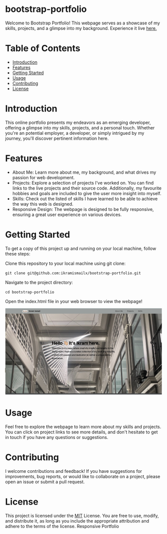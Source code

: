 # bootstrap-portfolio

Welcome to Bootstrap Portfolio! This webpage serves as a showcase of my skills, projects, and a glimpse into my background. Experience it live [here.](https://ikramismailx.github.io/Responsive-Portfolio/)

# Table of Contents
- [Introduction](#introduction)
- [Features](#features)
- [Getting Started](#getting-started)
- [Usage](#usage)
- [Contributing](#contributing)
- [License](#license)

# Introduction
This online portfolio presents my endeavors as an emerging developer, offering a glimpse into my skills, projects, and a personal touch. Whether you're an potential employer, a developer, or simply intrigued by my journey, you'll discover pertinent information here.

# Features
- About Me: Learn more about me, my background, and what drives my passion for web development.
- Projects: Explore a selection of projects I've worked on. You can find links to the live projects and their source code. Additionally, my favourite hobbies and goals are included to give the user more insight into myself.
- Skills: Check out the listed of skills I have learned to be able to achieve the way this web is designed. 
- Responsive Design: The webpage is designed to be fully responsive, ensuring a great user experience on various devices.

# Getting Started
To get a copy of this project up and running on your local machine, follow these steps:

Clone this repository to your local machine using git clone:
```
git clone git@github.com:ikramismailx/bootstrap-portfolio.git
```

Navigate to the project directory:

```
cd bootstrap-portfolio
```

Open the index.html file in your web browser to view the webpage!

![screenshot of webpage](./images/bootstrap-portfolio-screenshot.jpeg)

# Usage

Feel free to explore the webpage to learn more about my skills and projects. You can click on project links to see more details, and don't hesitate to get in touch if you have any questions or suggestions.

# Contributing

I welcome contributions and feedback! If you have suggestions for improvements, bug reports, or would like to collaborate on a project, please open an issue or submit a pull request.

# License

This project is licensed under the [MIT](https://github.com/ikramismailx/bootstrap-portfolio/blob/main/LICENSE) License. You are free to use, modify, and distribute it, as long as you include the appropriate attribution and adhere to the terms of the license.
Responsive Portfolio




